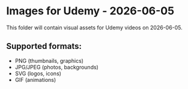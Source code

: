 # Images for Udemy - 2026-06-05

This folder will contain visual assets for Udemy videos on 2026-06-05.

## Supported formats:
- PNG (thumbnails, graphics)
- JPG/JPEG (photos, backgrounds)
- SVG (logos, icons)
- GIF (animations)
